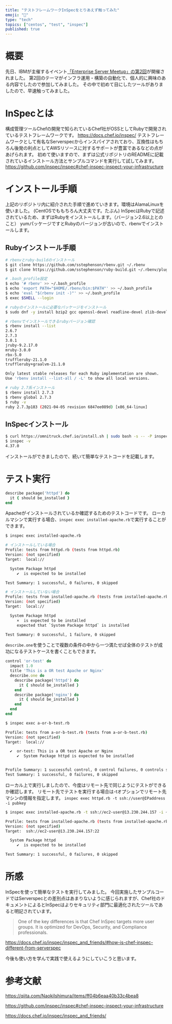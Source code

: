 ```yaml
---
title: "テストフレームワークInSpecをとりあえず触ってみた"
emoji: "🐁"
type: "tech"
topics: ["centos", "test", "inspec"]
published: true
---
```


# 概要
先日、IBMが主催するイベント[「Enterprise Server Meetup」の第2回](https://enterprise-server.connpass.com/event/192584/)が開催されました。
第2回のテーマがインフラ運用・構築の自動化で、個人的に興味のある内容でしたので参加してみました。
その中で初めて目にしたツールがありましたので、早速触ってみました。
# InSpecとは
構成管理ツールChefの開発で知られているChef社がOSSとしてRubyで開発されているテストフレームワークです。
https://docs.chef.io/inspec/
テストフレームワークとして有名なServerspecからインスパイアされており、互換性はもちろん後発の利点としてAWSリソースに対するサポートが豊富であるなどの点があげられます。
初めて使いますので、まずは公式リポジトリのREADMEに記載されているインストール方法とサンプルコマンドを実行して試してみます。
https://github.com/inspec/inspec#chef-inspec-inspect-your-infrastructure

# インストール手順
上記のリポジトリ内に紹介された手順で進めていきます。環境はAlamaLinuxを使いました。
(CentOSでももちろん大丈夫です。たぶん)
InSpecはRubyで記述されているため、まずはRubyをインストールします。（バージョン2.6以上とのこと）
yumパッケージですとRubyのバージョンが古いので、rbenvでインストールします。
## Rubyインストール手順

```sh
# rbenvとruby-buildのインストール
$ git clone https://github.com/sstephenson/rbenv.git ~/.rbenv
$ git clone https://github.com/sstephenson/ruby-build.git ~/.rbenv/plugins/ruby-build

# .bash_profile設定
$ echo '# rbenv' >> ~/.bash_profile
$ echo 'export PATH="$HOME/.rbenv/bin:$PATH"' >> ~/.bash_profile
$ echo 'eval "$(rbenv init -)"' >> ~/.bash_profile
$ exec $SHELL --login

# rubyのインストールに必要なパッケージをインストール
$ sudo dnf -y install bzip2 gcc openssl-devel readline-devel zlib-devel

# rbenvでインストールできるrubyバージョン確認
$ rbenv install --list
2.6.7
2.7.3
3.0.1
jruby-9.2.17.0
mruby-3.0.0
rbx-5.0
truffleruby-21.1.0
truffleruby+graalvm-21.1.0

Only latest stable releases for each Ruby implementation are shown.
Use 'rbenv install --list-all / -L' to show all local versions.

# ruby 2.7系インストール
$ rbenv install 2.7.3
$ rbenv global 2.7.3
$ ruby -v
ruby 2.7.3p183 (2021-04-05 revision 6847ee089d) [x86_64-linux]
```

## InSpecインストール

```sh
$ curl https://omnitruck.chef.io/install.sh | sudo bash -s -- -P inspec
$ inspec -v
4.37.0
```

インストールができましたので、続いて簡単なテストコードを記載します。

# テスト実行

```ruby:installed-apache.rb
describe package('httpd') do
  it { should be_installed }
end
```

Apacheがインストールされているか確認するためのテストコードです。
ローカルマシンで実行する場合、`inspec exec installed-apache.rb`で実行することができます。

```sh
$ inspec exec installed-apache.rb

# インストールしている場合
Profile: tests from httpd.rb (tests from httpd.rb)
Version: (not specified)
Target:  local://

  System Package httpd
     ✔  is expected to be installed

Test Summary: 1 successful, 0 failures, 0 skipped

# インストールしていない場合
Profile: tests from installed-apache.rb (tests from installed-apache.rb)
Version: (not specified)
Target:  local://

  System Package httpd
     ×  is expected to be installed
     expected that `System Package httpd` is installed

Test Summary: 0 successful, 1 failure, 0 skipped
```

`describe.one`を使うことで複数の条件の中から一つ満たせば全体のテストが成功になるテストケースを書くこともできます。

```ruby:a-or-b-test.rb
control 'or-test' do
  impact 1.0
  title 'This is a OR test Apache or Nginx'
  describe.one do
    describe package('httpd') do
      it { should be_installed }
    end
    describe package('nginx') do
      it { should be_installed }
    end
  end
end
```

```sh
$ inspec exec a-or-b-test.rb

Profile: tests from a-or-b-test.rb (tests from a-or-b-test.rb)
Version: (not specified)
Target:  local://

  ✔  or-test: This is a OR test Apache or Nginx
     ✔  System Package httpd is expected to be installed


Profile Summary: 1 successful control, 0 control failures, 0 controls skipped
Test Summary: 1 successful, 0 failures, 0 skipped
```

ローカル上で実行しましたので、今度はリモート先で同じようにテストができるか確認します。
リモート先でテストを実行する場合は-tオプションでリモート先マシンの情報を指定します。
`inspec exec httpd.rb -t ssh://user@IPaddress -i pubkey`



```sh
$ inspec exec installed-apache.rb -t ssh://ec2-user@13.230.244.157 -i ~/.ssh/TokyoKeyPair.pem

Profile: tests from installed-apache.rb (tests from installed-apache.rb)
Version: (not specified)
Target:  ssh://ec2-user@13.230.244.157:22

  System Package httpd
     ✔  is expected to be installed

Test Summary: 1 successful, 0 failures, 0 skipped
```

# 所感
InSpecを使って簡単なテストを実行してみました。
今回実施したサンプルコードではServerspecとの差別点はあまりないように感じられますが、Chef社のドキュメントによるとInSpecはよりセキュリティ部門に最適化されたツールであると明記されています。
> One of the key differences is that Chef InSpec targets more user groups. It is optimized for DevOps, Security, and Compliance professionals. 

https://docs.chef.io/inspec/inspec_and_friends/#how-is-chef-inspec-different-from-serverspec

今後も使い方を学んで実践で使えるようにしていこうと思います。

# 参考文献
https://qiita.com/NaokiIshimura/items/ff04b6eaa40b33c4bea8

https://github.com/inspec/inspec#chef-inspec-inspect-your-infrastructure

https://docs.chef.io/inspec/inspec_and_friends/
